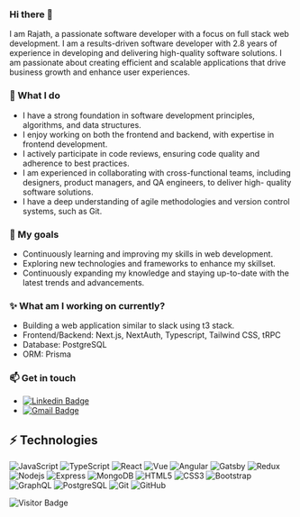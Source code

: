 ### Hi there 👋 

I am Rajath, a passionate software developer with a focus on full stack web development. 
I am a results-driven software developer with 2.8 years of experience in developing and delivering high-quality software solutions.
I am passionate about creating efficient and scalable applications that drive business growth and enhance user experiences.

### 🔭 What I do

- I have a strong foundation in software development principles, algorithms, and data structures.
- I enjoy working on both the frontend and backend, with expertise in frontend development.
- I actively participate in code reviews, ensuring code quality and adherence to best practices.
- I am experienced in collaborating with cross-functional teams, including designers, product managers, and QA engineers, to deliver high-   quality software solutions.
- I have a deep understanding of agile methodologies and version control systems, such as Git.

### 🌱 My goals

- Continuously learning and improving my skills in web development.
- Exploring new technologies and frameworks to enhance my skillset.
- Continuously expanding my knowledge and staying up-to-date with the latest trends and advancements.
  
### ✨ What am I working on currently?

- Building a web application similar to slack using t3 stack.
- Frontend/Backend: Next.js, NextAuth, Typescript, Tailwind CSS, tRPC
- Database: PostgreSQL
- ORM: Prisma

### 📫 Get in touch

- [![Linkedin Badge](https://img.shields.io/badge/-Rajath-blue?style=flat-square&logo=Linkedin&logoColor=white&link=https://www.linkedin.com/in/rajath-acharya-068194135/)]([https://www.linkedin.com/in/ludehsar/](https://www.linkedin.com/in/rajath-acharya-068194135/))
- [![Gmail Badge](https://img.shields.io/badge/-rajath365@gmail.com-c14438?style=flat-square&logo=Gmail&logoColor=white&link=mailto:rajath365@gmail.com)](mailto:rajath365@gmail.com)

## ⚡ Technologies 

![JavaScript](https://img.shields.io/badge/JavaScript-F7DF1E?style=flat-square&logo=javascript&logoColor=black)
![TypeScript](https://img.shields.io/badge/TypeScript-007ACC?style=flat-square&logo=typescript&logoColor=white)
![React](https://img.shields.io/badge/React-20232A?style=flat-square&logo=react&logoColor=61DAFB)
![Vue](https://img.shields.io/badge/Vue.js-35495E?style=lat-square&logo=vuedotjs&logoColor=4FC08D)
![Angular](https://img.shields.io/badge/Angular-DD0031?style=flat-square&logo=angular&logoColor=white)
![Gatsby](https://img.shields.io/badge/Gatsby-663399?style=flat-square&logo=gatsby&logoColor=white)
![Redux](https://img.shields.io/badge/Redux-593D88?style=flat-square&logo=redux&logoColor=white)
![Nodejs](https://img.shields.io/badge/Node.js-43853D?style=flat-square&logo=node.js&logoColor=white)
![Express](https://img.shields.io/badge/Express.js-404D59?style=flat-square)
![MongoDB](https://img.shields.io/badge/MongoDB-4EA94B?style=flat-square&logo=mongodb&logoColor=white)
![HTML5](https://img.shields.io/badge/-HTML5-E34F26?style=flat-square&logo=html5&logoColor=white)
![CSS3](https://img.shields.io/badge/-CSS3-1572B6?style=flat-square&logo=css3)
![Bootstrap](https://img.shields.io/badge/-Bootstrap-563D7C?style=flat-square&logo=bootstrap)
![GraphQL](https://img.shields.io/badge/-GraphQL-E10098?style=flat-square&logo=graphql)
![PostgreSQL](https://img.shields.io/badge/PostgreSQL-316192?style=flat-square&logo=postgresql&logoColor=white)
![Git](https://img.shields.io/badge/-Git-black?style=flat-square&logo=git)
![GitHub](https://img.shields.io/badge/-GitHub-181717?style=flat-square&logo=github)

![Visitor Badge](https://visitor-badge.laobi.icu/badge?page_id=ludehsar.ludehsar)
